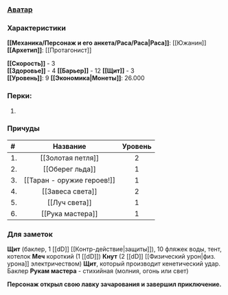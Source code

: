 ### [Аватар](Герри.jpg)
### Характеристики
**[[Механика/Персонаж и его анкета/Раса/Раса|Раса]]**: [[Южанин]]
**[[Архетип]]**: [[Протагонист]]

 **[[Скорость]]** - 3  
 **[[Здоровье]]** - 4
 **[[Барьер]]** - 12
 **[[Щит]]** - 3   
 **[[Уровень]]**: 9
**[[Экономика|Монеты]]**: 26.000  

### Перки:
1. 

### Причуды

| #   |          Название          | Уровень |
|:--- |:--------------------------:|:-------:|
| 1.  |     [[Золотая петля]]      |    2    |
| 2.  |      [[Оберег льда]]       |    1    |
| 3.  | [[Таран - оружие героев!]] |    1    |
| 4.  |      [[Завеса света]]      |    2    |
| 5.  |       [[Луч света]]        |    1    |
| 6.  |      [[Рука мастера]]      |    1    | 


### Для заметок
**Щит** (баклер, 1 [[dD]] [[Контр-действие|защиты]]), 10 фляжек воды, тент, котелок
**Меч** короткий (1 [[dD]])
**Кнут** (2 [[dD]] [[Физический урон|физ. урона]] электричеством)
**Щит**, который производит кенетический удар. Баклер
**Рукам мастера** - стихийная (молния, огонь или свет)

**Персонаж открыл свою лавку зачарования и завершил приключение.**